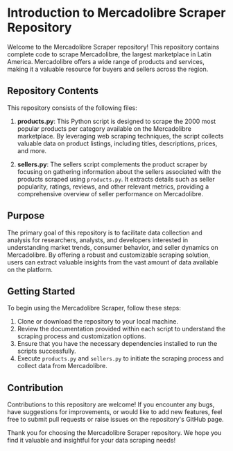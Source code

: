 # Introduction to Mercadolibre Scraper Repository

Welcome to the Mercadolibre Scraper repository! This repository contains complete code to scrape Mercadolibre, the largest marketplace in Latin America. Mercadolibre offers a wide range of products and services, making it a valuable resource for buyers and sellers across the region.

## Repository Contents

This repository consists of the following files:

1. **products.py**: This Python script is designed to scrape the 2000 most popular products per category available on the Mercadolibre marketplace. By leveraging web scraping techniques, the script collects valuable data on product listings, including titles, descriptions, prices, and more.

2. **sellers.py**: The sellers script complements the product scraper by focusing on gathering information about the sellers associated with the products scraped using `products.py`. It extracts details such as seller popularity, ratings, reviews, and other relevant metrics, providing a comprehensive overview of seller performance on Mercadolibre.

## Purpose

The primary goal of this repository is to facilitate data collection and analysis for researchers, analysts, and developers interested in understanding market trends, consumer behavior, and seller dynamics on Mercadolibre. By offering a robust and customizable scraping solution, users can extract valuable insights from the vast amount of data available on the platform.

## Getting Started

To begin using the Mercadolibre Scraper, follow these steps:

1. Clone or download the repository to your local machine.
2. Review the documentation provided within each script to understand the scraping process and customization options.
3. Ensure that you have the necessary dependencies installed to run the scripts successfully.
4. Execute `products.py` and `sellers.py` to initiate the scraping process and collect data from Mercadolibre.

## Contribution

Contributions to this repository are welcome! If you encounter any bugs, have suggestions for improvements, or would like to add new features, feel free to submit pull requests or raise issues on the repository's GitHub page.

Thank you for choosing the Mercadolibre Scraper repository. We hope you find it valuable and insightful for your data scraping needs!
